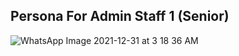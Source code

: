 
## Persona For Admin Staff 1 (Senior)
![WhatsApp Image 2021-12-31 at 3 18 36 AM](https://user-images.githubusercontent.com/61619701/147791557-409dde30-e563-44df-858c-ac3e3880c76d.jpeg)
